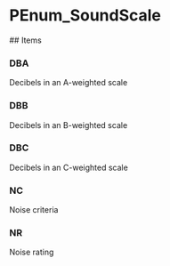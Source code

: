 # PEnum_SoundScale

<!-- end of definition -->## Items

### DBA
Decibels in an A-weighted scale

### DBB
Decibels in an B-weighted scale

### DBC
Decibels in an C-weighted scale

### NC
Noise criteria

### NR
Noise rating
